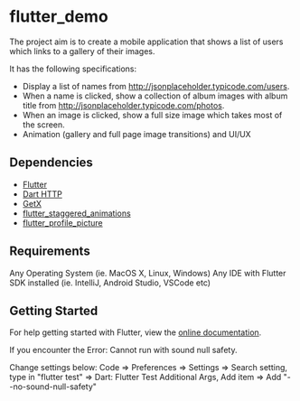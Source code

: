 # flutter_demo

The project aim is to create a mobile application that shows a list of users which links to a gallery of their images.

It has the following specifications:
* Display a list of names from http://jsonplaceholder.typicode.com/users.
* When a name is clicked, show a collection of album images with album title from http://jsonplaceholder.typicode.com/photos.
* When an image is clicked, show a full size image which takes most of the screen.
* Animation (gallery and full page image transitions) and UI/UX

## Dependencies
* [Flutter](https://flutter.dev/)
* [Dart HTTP](https://pub.dev/packages/http)
* [GetX](https://pub.dev/packages/get)
* [flutter_staggered_animations](https://pub.dev/packages/flutter_staggered_animations)
* [flutter_profile_picture](https://pub.dev/packages/flutter_profile_picture)

## Requirements
Any Operating System (ie. MacOS X, Linux, Windows)
Any IDE with Flutter SDK installed (ie. IntelliJ, Android Studio, VSCode etc)

## Getting Started
For help getting started with Flutter, view the [online documentation](https://flutter.io/).

If you encounter the Error: Cannot run with sound null safety.

Change settings below:
 Code => Preferences => Settings => Search setting, type in "flutter test" => Dart: Flutter Test Additional Args, Add item => Add "--no-sound-null-safety"
